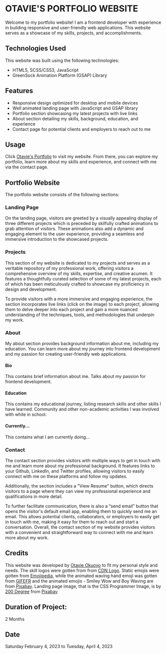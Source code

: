 # OTAVIE'S PORTFOLIO WEBSITE

Welcome to my portfolio website! I am a frontend developer with experience in building responsive and user-friendly web applications. This website serves as a showcase of my skills, projects, and accomplishments.

## Technologies Used

This website was built using the following technologies:

- HTML5, SCSS/CSS3, JavaScript
- GreenSock Animation Platform (GSAP) Library

## Features

- Responsive design optimized for desktop and mobile devices
- Well animated landing page with JavaScript and GSAP library
- Portfolio section showcasing my latest projects with live links
- About section detailing my skills, background, education, and experience
- Contact page for potential clients and employers to reach out to me

## Usage

Click [Otavie's Portfolio](https://otavie.github.io/portfolio_v3/) to visit my website. From there, you can explore my portfolio, learn more about my skills and experience, and connect with me via the contact page.

## Portfolio Website

The portfolio website consists of the following sections:

### Landing Page

On the landing page, visitors are greeted by a visually appealing display of three different projects which is preceded by skilfully crafted animations to grab attention of visitors. These animations also add a dynamic and engaging element to the user experience, providing a seamless and immersive introduction to the showcased projects.

### Projects

This section of my website is dedicated to my projects and serves as a veritable repository of my professional work, offering visitors a comprehensive overview of my skills, expertise, and creative acumen. It features a thoughtfully curated selection of some of my latest projects, each of which has been meticulously crafted to showcase my proficiency in design and development.

To provide visitors with a more immersive and engaging experience, the section incorporates live links (click on the image) to each project, allowing them to delve deeper into each project and gain a more nuanced understanding of the techniques, tools, and methodologies that underpin my work.

### About

My about section provides background information about me, including my education. You can learn more about my journey into frontend development and my passion for creating user-friendly web applications.

#### Bio

This contains brief information about me. Talks about my passion for frontend development.

#### Education

This contains my educational journey, listing research skills and other skills I have learned. Community and other non-academic activities I was involved with while in school.

#### Currently...

This contains what I am currently doing...

### Contact

The contact section provides visitors with multiple ways to get in touch with me and learn more about my professional background. It features links to your Github, LinkedIn, and Twitter profiles, allowing visitors to easily connect with me on these platforms and follow my updates.

Additionally, the section includes a "View Resume" button, which directs visitors to a page where they can view my professional experience and qualifications in more detail.

To further facilitate communication, there is also a “send email” button that opens the visitor's default email app, enabling them to quickly send me an email. This allows potential clients, collaborators, or employers to easily get in touch with me, making it easy for them to reach out and start a conversation. Overall, the contact section of my website provides visitors with a convenient and straightforward way to connect with me and learn more about my work.

## Credits

This website was developed by [Otavie Okuoyo](https://github.com/Otavie) to fit my personal style and needs. The skill logos were gotten from from [CDN Logo](https://cdnlogo.com/). Static emojis were gotten from [Emojipedia](https://emojipedia.org/), while the animated waving hand emoji was gotten from [GIFEFR](https://gifer.com/en/) and the animated emojis - Smiley Wow and Boy Waving are from [Pixabay](https://pixabay.com/). Landing page image, that is the CSS Programmer Image, is by [200 Degree](https://pixabay.com/users/200degrees-2051452/?utm_source=link-attribution&utm_medium=referral&utm_campaign=image&utm_content=1653351/) from [Pixabay](https://pixabay.com/)

## Duration of Project:

2 Months

## Date

Saturday February 4, 2023 to Tuesday, April 4, 2023
